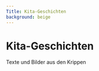 ```yaml
---
Title: Kita-Geschichten
background: beige
---
```

# Kita-Geschichten

Texte und Bilder aus den Krippen

